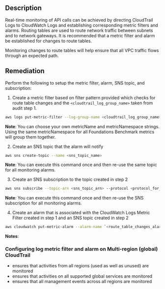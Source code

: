 ## Description

Real-time monitoring of API calls can be achieved by directing CloudTrail Logs to CloudWatch Logs and establishing corresponding metric filters and alarms. Routing tables are used to route network traffic between subnets and to network gateways. It is recommended that a metric filter and alarm be established for changes to route tables.

Monitoring changes to route tables will help ensure that all VPC traffic flows through an expected path.

## Remediation

Perform the following to setup the metric filter, alarm, SNS topic, and subscription:

1. Create a metric filter based on filter pattern provided which checks for route table changes and the `<cloudtrail_log_group_name>` taken from audit step 1.

```bash
aws logs put-metric-filter --log-group-name <cloudtrail_log_group_name> -- filter-name `<route_table_changes_metric>` --metric-transformations metricName= `<route_table_changes_metric>` ,metricNamespace='CISBenchmark',metricValue=1 --filter-pattern '{($.eventName = CreateRoute) || ($.eventName = CreateRouteTable) || ($.eventName = ReplaceRoute) || ($.eventName = ReplaceRouteTableAssociation) || ($.eventName = DeleteRouteTable) || ($.eventName = DeleteRoute) || ($.eventName = DisassociateRouteTable) }'
```

**Note**: You can choose your own metricName and metricNamespace strings. Using the same metricNamespace for all Foundations Benchmark metrics will group them together.

2. Create an SNS topic that the alarm will notify

```bash
aws sns create-topic --name <sns_topic_name>
```

**Note**: You can execute this command once and then re-use the same topic for all monitoring alarms.

3. Create an SNS subscription to the topic created in step 2

```bash
aws sns subscribe --topic-arn <sns_topic_arn> --protocol <protocol_for_sns> - -notification-endpoint <sns_subscription_endpoints>
```

**Note**: You can execute this command once and then re-use the SNS subscription for all monitoring alarms.

4. Create an alarm that is associated with the CloudWatch Logs Metric Filter created in step 1 and an SNS topic created in step 2

```bash
aws cloudwatch put-metric-alarm --alarm-name `<route_table_changes_alarm>` --metric-name `<route_table_changes_metric>` --statistic Sum --period 300 - -threshold 1 --comparison-operator GreaterThanOrEqualToThreshold -- evaluation-periods 1 --namespace 'CISBenchmark' --alarm-actions <sns_topic_arn>
```

**Notes**:

### Configuring log metric filter and alarm on Multi-region (global) CloudTrail

   - ensures that activities from all regions (used as well as unused) are monitored
   - ensures that activities on all supported global services are monitored
   - ensures that all management events across all regions are monitored
